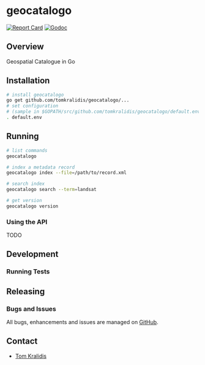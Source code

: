 # geocatalogo

[![Report Card](https://goreportcard.com/badge/github.com/tomkralidis/geocatalogo)](https://goreportcard.com/report/github.com/tomkralidis/geocatalogo)
[![Godoc](http://img.shields.io/badge/godoc-reference-blue.svg?style=flat)](https://godoc.org/github.com/tomkralidis/geocatalogo)

## Overview

Geospatial Catalogue in Go

## Installation

```bash
# install geocatalogo
go get github.com/tomkralidis/geocatalogo/...
# set configuration
# (sample in $GOPATH/src/github.com/tomkralidis/geocatalogo/default.env)
. default.env
```

## Running

```bash
# list commands
geocatalogo

# index a metadata record
geocatalogo index --file=/path/to/record.xml

# search index
geocatalogo search --term=landsat

# get version
geocatalogo version
```

### Using the API

TODO

## Development

### Running Tests

## Releasing

### Bugs and Issues

All bugs, enhancements and issues are managed on [GitHub](https://github.com/tomkralidis/geocatalogo).

## Contact

* [Tom Kralidis](https://github.com/tomkralidis)

